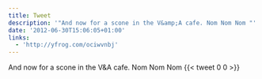 ```yaml
---
title: Tweet
description: '"And now for a scone in the V&amp;A cafe. Nom Nom Nom "'
date: '2012-06-30T15:06:05+01:00'
links:
  - 'http://yfrog.com/ociwvnbj'
---
```

And now for a scone in the V&amp;A cafe. Nom Nom Nom 
      {{< tweet 0 0 >}}
    
